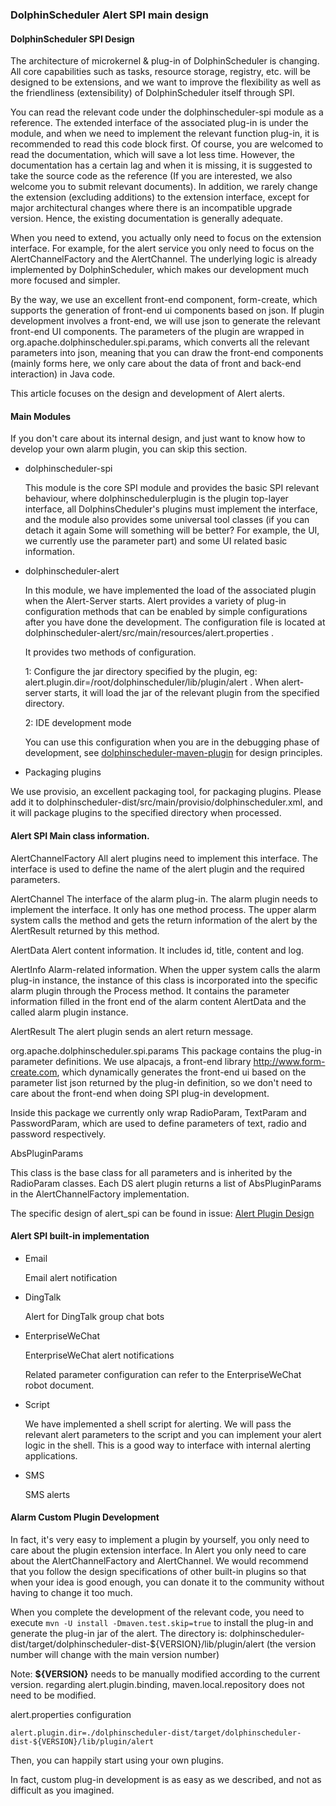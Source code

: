 ### DolphinScheduler Alert SPI main design

#### DolphinScheduler SPI Design

The architecture of microkernel & plug-in of DolphinScheduler is changing. All core capabilities such as tasks, resource storage, registry, etc. will be designed to be extensions, and we want to improve the flexibility as well as the friendliness (extensibility) of DolphinScheduler itself through SPI.

You can read the relevant code under the dolphinscheduler-spi module as a reference. The extended interface of the associated plug-in is under the module, and when we need to implement the relevant function plug-in, it is recommended to read this code block first. Of course, you are welcomed to read the documentation, which will save a lot less time. However, the documentation has a certain lag and when it is missing, it is suggested to take the source code as the reference (If you are interested, we also welcome you to submit relevant documents).  In addition, we rarely change the extension (excluding additions) to the extension interface, except for major architectural changes where there is an incompatible upgrade version. Hence, the existing documentation is generally adequate.

When you need to extend, you actually only need to focus on the extension interface. For example, for the alert service you only need to focus on the AlertChannelFactory and the AlertChannel. The underlying logic is already implemented by DolphinScheduler, which makes our development much more focused and simpler.

By the way, we use an excellent front-end component, form-create, which supports the generation of front-end ui components based on json. If plugin development involves a front-end, we will use json to generate the relevant front-end UI components. The parameters of the plugin are wrapped in org.apache.dolphinscheduler.spi.params, which converts all the relevant parameters into json, meaning that you can draw the front-end components (mainly forms here, we only care about the data of front and back-end interaction) in Java code.

This article focuses on the design and development of Alert alerts.

#### Main Modules

If you don't care about its internal design, and just want to know how to develop your own alarm plugin, you can skip this section.

* dolphinscheduler-spi

     This module is the core SPI module and provides the basic SPI relevant behaviour, where dolphinschedulerplugin is the plugin top-layer interface, all DolphinsCheduler's plugins must implement the interface, and the module also provides some universal tool classes (if you can detach it again Some will something will be better? For example, the UI, we currently use the parameter part) and some UI related basic information.

* dolphinscheduler-alert

     In this module, we have implemented the load of the associated plugin when the Alert-Server starts. Alert provides a variety of plug-in configuration methods that can be enabled by simple configurations after you have done the development. The configuration file is located at dolphinscheduler-alert/src/main/resources/alert.properties .

     It provides two methods of configuration.

     1: Configure the jar directory specified by the plugin, eg: alert.plugin.dir=/root/dolphinscheduler/lib/plugin/alert . When alert-server starts, it will load the jar of the relevant plugin from the specified directory.

     2: IDE development mode

     You can use this configuration when you are in the debugging phase of development, see [dolphinscheduler-maven-plugin](https://github.com/apache/incubator-dolphinscheduler-maven-plugin) for design principles.

     

 * Packaging plugins

 We use provisio, an excellent packaging tool, for packaging plugins. Please add it to dolphinscheduler-dist/src/main/provisio/dolphinscheduler.xml, and it will package plugins to the specified directory when processed.



#### Alert SPI Main class information.

AlertChannelFactory
All alert plugins need to implement this interface. The interface is used to define the name of the alert plugin and the required parameters.

AlertChannel
The interface of the alarm plug-in. The alarm plugin needs to implement the interface. It only has one method process. The upper alarm system calls the method and gets the return information of the alert by the AlertResult returned by this method.

AlertData
Alert content information. It includes id, title, content and log. 

AlertInfo
Alarm-related information. When the upper system calls the alarm plug-in instance, the instance of this class is incorporated into the specific alarm plugin through the Process method. It contains the parameter information filled in the front end of the alarm content AlertData and the called alarm plugin instance.

AlertResult
The alert plugin sends an alert return message.

org.apache.dolphinscheduler.spi.params 
This package contains the plug-in parameter definitions. We use alpacajs, a front-end library http://www.form-create.com, which dynamically generates the front-end ui based on the parameter list json returned by the plug-in definition, so we don't need to care about the front-end when doing SPI plug-in development.

Inside this package we currently only wrap RadioParam, TextParam and PasswordParam, which are used to define parameters of text, radio and password respectively.

AbsPluginParams 

This class is the base class for all parameters and is inherited by the RadioParam classes. Each DS alert plugin returns a list of AbsPluginParams in the AlertChannelFactory implementation.

The specific design of alert_spi can be found in issue: [Alert Plugin Design](https://github.com/apache/incubator-dolphinscheduler/issues/3049)

#### Alert SPI built-in implementation

* Email

     Email alert notification

* DingTalk

     Alert for DingTalk group chat bots

* EnterpriseWeChat

     EnterpriseWeChat alert notifications

     Related parameter configuration can refer to the EnterpriseWeChat robot document.

* Script

     We have implemented a shell script for alerting. We will pass the relevant alert parameters to the script and you can implement your alert logic in the shell. This is a good way to interface with internal alerting applications.

* SMS

     SMS alerts

#### Alarm Custom Plugin Development

In fact, it's very easy to implement a plugin by yourself, you only need to care about the plugin extension interface. In Alert you only need to care about the AlertChannelFactory and AlertChannel. We would recommend that you follow the design specifications of other built-in plugins so that when your idea is good enough, you can donate it to the community without having to change it too much.

When you complete the development of the relevant code, you need to execute `mvn -U install -Dmaven.test.skip=true` to install the plug-in and generate the plug-in jar of the alert. The directory is: dolphinscheduler-dist/target/dolphinscheduler-dist-${VERSION}/lib/plugin/alert (the version number will change with the main version number)

Note: **${VERSION}** needs to be manually modified according to the current version. regarding alert.plugin.binding, maven.local.repository does not need to be modified.

alert.properties configuration
```
alert.plugin.dir=./dolphinscheduler-dist/target/dolphinscheduler-dist-${VERSION}/lib/plugin/alert
```

Then, you can happily start using your own plugins.

In fact, custom plug-in development is as easy as we described, and not as difficult as you imagined.
